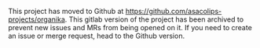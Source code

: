 This project has moved to Github at https://github.com/asacolips-projects/organika. This gitlab version of the project has been archived to prevent new issues and MRs from being opened on it. If you need to create an issue or merge request, head to the Github version.